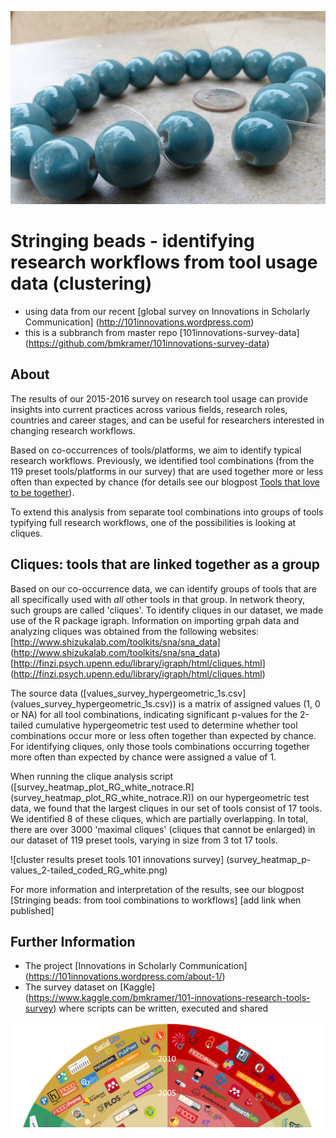 ![Stringing beads](Stringing_beads_cropped.jpg)

# Stringing beads - identifying research workflows from tool usage data (clustering)
- using data from our recent [global survey on Innovations in Scholarly Communication] (http://101innovations.wordpress.com)
- this is a subbranch from master repo [101innovations-survey-data] (https://github.com/bmkramer/101innovations-survey-data)

## About

The results of our 2015-2016 survey on research tool usage can provide insights into current practices across various fields, research roles, countries and career stages, and can be useful for researchers interested in changing research workflows. 

Based on co-occurrences of tools/platforms, we aim to identify typical research workflows. Previously, we identified tool combinations (from the 119 preset tools/platforms in our survey) that are used together more or less often than expected by chance (for details see our blogpost [Tools that love to be together](https://101innovations.wordpress.com/2016/11/06/tools-that-love-to-be-together/)).

To extend this analysis from separate tool combinations into groups of tools typifying full research workflows, one of the possibilities is looking at cliques.

## Cliques: tools that are linked together as a group
Based on our co-occurrence data, we can identify groups of tools that are all specifically used with *all* other tools in that group. In network theory, such groups are called 'cliques'. To identify cliques in our dataset, we made use of the R package igraph. Information on importing grpah data and analyzing cliques was obtained from the following websites:
[http://www.shizukalab.com/toolkits/sna/sna_data] (http://www.shizukalab.com/toolkits/sna/sna_data)
[http://finzi.psych.upenn.edu/library/igraph/html/cliques.html] (http://finzi.psych.upenn.edu/library/igraph/html/cliques.html)

The source data ([values_survey_hypergeometric_1s.csv] (values_survey_hypergeometric_1s.csv)) is a matrix of assigned values (1, 0 or NA) for all tool combinations, indicating significant p-values for the 2-tailed cumulative hypergeometric test used to determine whether tool combinations occur more or less often together than expected by chance. For identifying cliques, only those tools combinations occurring together more often than expected by chance were assigned a value of 1. 

When running the clique analysis script ([survey_heatmap_plot_RG_white_notrace.R] (survey_heatmap_plot_RG_white_notrace.R)) on our hypergeometric test data, we found that the largest cliques in our set of tools consist of 17 tools. We identified 8 of these cliques, which are partially overlapping. In total, there are over 3000 'maximal cliques' (cliques that cannot be enlarged) in our dataset of 119 preset tools, varying in size from 3 tot 17 tools. 

![cluster results preset tools 101 innovations survey] (survey_heatmap_p-values_2-tailed_coded_RG_white.png)

For more information and interpretation of the results, see our blogpost [Stringing beads: from tool combinations to workflows] [add link when published]

## Further Information

- The project [Innovations in Scholarly Communication] (https://101innovations.wordpress.com/about-1/)
- The survey dataset on [Kaggle] (https://www.kaggle.com/bmkramer/101-innovations-research-tools-survey) where scripts can be written, executed and shared

![101 Innovations in Scholarly Communication](InnoScholComm_figure_jan2015_rising_sun_compressed.png)

